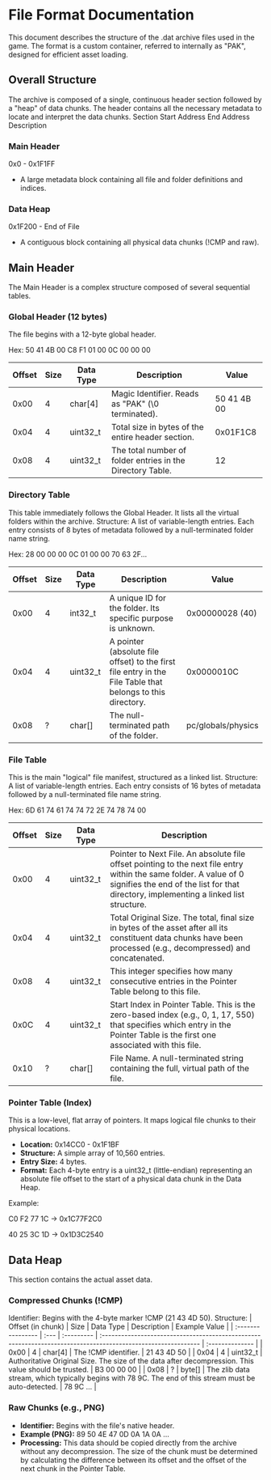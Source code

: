 
# File Format Documentation
This document describes the structure of the .dat archive files used in the game. The format is a custom container, referred to internally as "PAK", designed for efficient asset loading.

## Overall Structure
The archive is composed of a single, continuous header section followed by a "heap" of data chunks. The header contains all the necessary metadata to locate and interpret the data chunks.
Section	Start Address	End Address	Description
### Main Header	
0x0	- 0x1F1FF
- A large metadata block containing all file and folder definitions and indices.
### Data Heap
0x1F200	- End of File
- A contiguous block containing all physical data chunks (!CMP and raw).



## Main Header
The Main Header is a complex structure composed of several sequential tables.


### Global Header (12 bytes)
The file begins with a 12-byte global header.

Hex: 50 41 4B 00 C8 F1 01 00 0C 00 00 00


| Offset	| Size |	Data Type	| Description	| Value |
| ------ | ---- | --------- | ----------- | ------------- |
| 0x00	| 4	| char[4]	| Magic Identifier. Reads as "PAK" (\0 terminated). |	50 41 4B 00 |
| 0x04	| 4	| uint32_t	| Total size in bytes of the entire header section.	| 0x01F1C8 |
| 0x08	| 4	| uint32_t	| The total number of folder entries in the Directory Table.	| 12 |


### Directory Table
This table immediately follows the Global Header. It lists all the virtual folders within the archive.
Structure: A list of variable-length entries. Each entry consists of 8 bytes of metadata followed by a null-terminated folder name string.

Hex: 28 00 00 00 0C 01 00 00 70 63 2F...


| Offset	| Size	| Data Type	| Description	| Value |
| ------ | ---- | --------- | ----------- | ------------- |
| 0x00	| 4	| int32_t	| A unique ID for the folder. Its specific purpose is unknown.|	0x00000028 (40) |
| 0x04	| 4	| uint32_t	| A pointer (absolute file offset) to the first file entry in the File Table that belongs to this directory.	| 0x0000010C |
| 0x08	| ?	| char[]	| The null-terminated path of the folder.	| pc/globals/physics |


### File Table
This is the main "logical" file manifest, structured as a linked list.
Structure: A list of variable-length entries. Each entry consists of 16 bytes of metadata followed by a null-terminated file name string.

Hex:  6D 61 74 61 74 74 72 2E 74 78 74 00

| Offset |	Size |	Data Type	| Description |
| ------ | ---- | --------- | ----------- |
| 0x00	| 4	| uint32_t	| Pointer to Next File. An absolute file offset pointing to the next file entry within the same folder. A value of 0 signifies the end of the list for that directory, implementing a linked list structure. |
| 0x04	| 4	| uint32_t	| Total Original Size. The total, final size in bytes of the asset after all its constituent data chunks have been processed (e.g., decompressed) and concatenated. |
| 0x08	| 4	| uint32_t	| This integer specifies how many consecutive entries in the Pointer Table belong to this file. |
| 0x0C	| 4	| uint32_t	| Start Index in Pointer Table. This is the zero-based index (e.g., 0, 1, 17, 550) that specifies which entry in the Pointer Table is the first one associated with this file. |
| 0x10	| ?	| char[]	| File Name. A null-terminated string containing the full, virtual path of the file. |


### Pointer Table (Index)
This is a low-level, flat array of pointers.
It maps logical file chunks to their physical locations.

- **Location:** 0x14CC0 - 0x1F1BF
- **Structure:** A simple array of 10,560 entries.
- **Entry Size:** 4 bytes.
- **Format:** Each 4-byte entry is a uint32_t (little-endian) representing an absolute file offset to the start of a physical data chunk in the Data Heap.

Example:

C0 F2 77 1C -> 0x1C77F2C0

40 25 3C 1D -> 0x1D3C2540



## Data Heap
This section contains the actual asset data.

### Compressed Chunks (!CMP)
Identifier: Begins with the 4-byte marker !CMP (21 43 4D 50).
Structure:
| Offset (in chunk) | Size | Data Type | Description | Example Value |
| :---------------- | :--- | :--------- | :------------------------------------------------------------------------------------------------------------ | :-------------- |
| 0x00 | 4 | char[4] | The !CMP identifier. | 21 43 4D 50 |
| 0x04 | 4 | uint32_t | Authoritative Original Size. The size of the data after decompression. This value should be trusted. | B3 00 00 00 |
| 0x08 | ? | byte[] | The zlib data stream, which typically begins with 78 9C. The end of this stream must be auto-detected. | 78 9C ... |

### Raw Chunks (e.g., PNG)
- **Identifier:** Begins with the file's native header.
-  **Example (PNG):** 89 50 4E 47 0D 0A 1A 0A ...
- **Processing:** This data should be copied directly from the archive without any decompression. The size of the chunk must be determined by calculating the difference between its offset and the offset of the next chunk in the Pointer Table.



